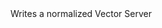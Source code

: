 <function name="WriteBitVec3Normal" parent="bf_write" type="classfunc">
	<description>
		Writes a normalized Vector
	</description>
	<realm>Server</realm>
	<args>
		<arg name="value" type="Vector"></arg>
	</args>
</function>